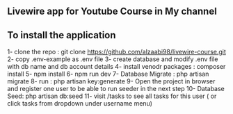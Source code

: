 ## Livewire app for Youtube Course in My channel

## To install the application

1- clone the repo : git clone https://github.com/alzaabi98/livewire-course.git
2- copy .env-example as .env file
3- create database and modify .env file with db name and db account details
4- install venodr packages : composer install
5- npm install
6- npm run dev
7- Database Migrate  : php artisan migrate
8- run : php artisan key:generate
9- Open the project in browser and register one user to be able to run seeder in the next step
10- Database Seed: php artisan db:seed
11- visit /tasks to see all tasks for this user ( or click tasks from dropdown under username menu)
